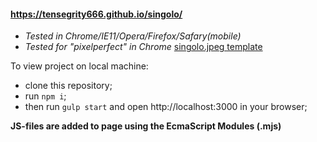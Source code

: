 #### https://tensegrity666.github.io/singolo/

* _Tested in Chrome/IE11/Opera/Firefox/Safary(mobile)_
* _Tested for "pixelperfect" in Chrome_ [singolo.jpeg template](https://github.com/rolling-scopes-school/tasks/blob/master/tasks/markups/level-2/singolo/singolo.jpg)

To view project on local machine:
* clone this repository;
* run ``npm i``;
* then run ``gulp start`` and open http://localhost:3000 in your browser;

__JS-files are added to page using the EcmaScript Modules (.mjs)__
